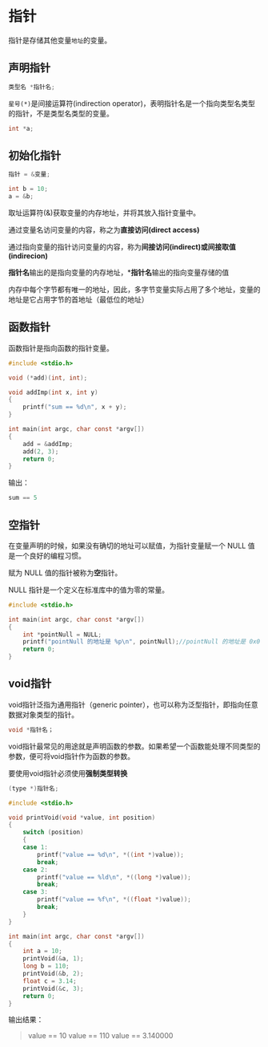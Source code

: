 # 指针

指针是存储其他变量`地址`的变量。

## 声明指针

```c
类型名 *指针名;
```

`星号(*)`是间接运算符(indirection operator)，表明指针名是一个指向类型名类型的指针，不是类型名类型的变量。

```c
int *a;
```

## 初始化指针

```c
指针 = &变量;
```

```c
int b = 10;
a = &b;
```

取址运算符(&)获取变量的内存地址，并将其放入指针变量中。

通过变量名访问变量的内容，称之为**直接访问(direct access)**

通过指向变量的指针访问变量的内容，称为**间接访问(indirect)**或**间接取值(indirecion)**

**指针名**输出的是指向变量的内存地址，***指针名**输出的指向变量存储的值

内存中每个字节都有唯一的地址，因此，多字节变量实际占用了多个地址，变量的地址是它占用字节的首地址（最低位的地址）

## 函数指针

函数指针是指向函数的指针变量。

```c
#include <stdio.h>

void (*add)(int, int);

void addImp(int x, int y)
{
    printf("sum == %d\n", x + y);
}

int main(int argc, char const *argv[])
{
    add = &addImp;
    add(2, 3);
    return 0;
}
```

输出：

```c
sum == 5
```

## 空指针

在变量声明的时候，如果没有确切的地址可以赋值，为指针变量赋一个 NULL 值是一个良好的编程习惯。

赋为 NULL 值的指针被称为**空**指针。

NULL 指针是一个定义在标准库中的值为零的常量。

```c
#include <stdio.h>

int main(int argc, char const *argv[])
{
    int *pointNull = NULL;
    printf("pointNull 的地址是 %p\n", pointNull);//pointNull 的地址是 0x0
    return 0;
}
```

## void指针

void指针泛指为通用指针（generic pointer），也可以称为泛型指针，即指向任意数据对象类型的指针。

```c
void *指针名；
```

void指针最常见的用途就是声明函数的参数。如果希望一个函数能处理不同类型的参数，便可将void指针作为函数的参数。

要使用void指针必须使用**强制类型转换**

```c
(type *)指针名;
```

```c
#include <stdio.h>

void printVoid(void *value, int position)
{
    switch (position)
    {
    case 1:
        printf("value == %d\n", *((int *)value));
        break;
    case 2:
        printf("value == %ld\n", *((long *)value));
        break;
    case 3:
        printf("value == %f\n", *((float *)value));
        break;
    }
}

int main(int argc, char const *argv[])
{
    int a = 10;
    printVoid(&a, 1);
    long b = 110;
    printVoid(&b, 2);
    float c = 3.14;
    printVoid(&c, 3);
    return 0;
}
```

输出结果：

> value == 10
> value == 110
> value == 3.140000